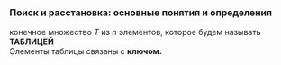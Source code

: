 ### Поиск и расстановка: основные понятия и определения

конечное множество $T$ из $n$ элементов, которое будем называть **ТАБЛИЦЕЙ**
<br>
Элементы таблицы связаны с **ключом.**

